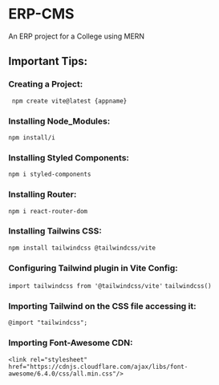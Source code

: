 # ERP-CMS
An ERP project for a College using MERN

## Important Tips:
### Creating a Project:
```
 npm create vite@latest {appname}
```
### Installing Node_Modules:
```npm install/i```
### Installing Styled Components:
```npm i styled-components```
### Installing Router:
```npm i react-router-dom```
### Installing Tailwins CSS:
```npm install tailwindcss @tailwindcss/vite```
### Configuring Tailwind plugin in Vite Config:
```import tailwindcss from '@tailwindcss/vite'```
```tailwindcss()```
### Importing Tailwind on the CSS file accessing it:
```@import "tailwindcss";```
### Importing Font-Awesome CDN:
```<link rel="stylesheet" href="https://cdnjs.cloudflare.com/ajax/libs/font-awesome/6.4.0/css/all.min.css"/>```
